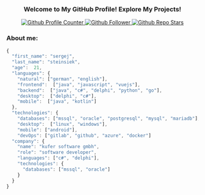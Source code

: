 <br>
<br>
<h3 
  align="center">
  <b>
    Welcome to My GitHub Profile! Explore My Projects!
  </b>
</h3>

<div 
  align="center">
  <a 
    href="https://github.com/sergej-stk">
    <img 
    src="https://komarev.com/ghpvc/?username=sergej-stk&label=Profile%20views&color=0e75b6&style=flat" 
    alt="Github Profile Counter" />
  </a>
  <a
    href="https://github.com/sergej-stk">
    <img 
      src="https://img.shields.io/github/followers/sergej-stk" 
      alt="Github Follower" />    
  </a>
  <a
    href="https://github.com/sergej-stk">
    <img 
      src="https://img.shields.io/github/stars/sergej-stk" 
      alt="Github Repo Stars" />
  </a>
</div>

<h3 
  align="left">
  About me:
</h3>

```javascript
{
  "first_name": "sergej",
  "last_name": "steinsiek",
  "age":  21,
  "languages": {
    "natural": ["german", "english"],
    "frontend":  ["java", "javascript", "vuejs"],
    "backend":  ["java", "c#", "delphi", "python", "go"],
    "desktop":  ["delphi", "c#"],
    "mobile":  ["java", "kotlin"]
  },
  "technologies": {
    "databases": ["mssql", "oracle", "postgresql", "mysql", "mariadb"],
    "desktop":  ["linux", "windows"],
    "mobile": ["android"],
    "devOps": ["gitlab", "github", "azure", "docker"]
  "company": {
    "name": "kufer software gmbh",
    "role": "software developer",
    "languages": ["c#", "delphi"],
    "technologies": {
      "databases": ["mssql", "oracle"]
    }
  }
}
```
